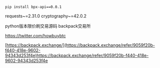 
`pip install bpx-api==0.0.1`

requests~=2.31.0
cryptography~=42.0.2

python版本限价刷交易源码 backpack交易所

https://twitter.com/howbuybtc

[https://backpack.exchange/](https://backpack.exchange/refer/9059f20b-f440-418e-9602-94343d253f4e)https://backpack.exchange/refer/9059f20b-f440-418e-9602-94343d253f4e
